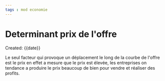 ```yaml
---
tags : mod economie
---
```

# Determinant prix de l'offre
Created: {{date}}

Le seul facteur qui provoque un déplacement le long de la courbe de l'offre est le prix en effet a mesure que le prix est élevée, les entreprises on tendance a produire le prix beaucoup de bien pour vendre et réaliser des profits.